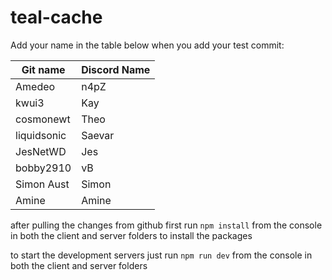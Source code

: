 # teal-cache

Add your name in the table below when you add your test commit:

| Git name    | Discord Name |
| ----------- | ------------ |
| Amedeo      | n4pZ         |
| kwui3       | Kay          |
| cosmonewt   | Theo         |
| liquidsonic | Saevar       |
| JesNetWD    | Jes          |
| bobby2910   | vB           |
| Simon Aust  | Simon        |
| Amine       | Amine        |

after pulling the changes from github first run `npm install` from the console in both the client and server folders to install the packages

to start the development servers just run `npm run dev` from the console in both the client and server folders
